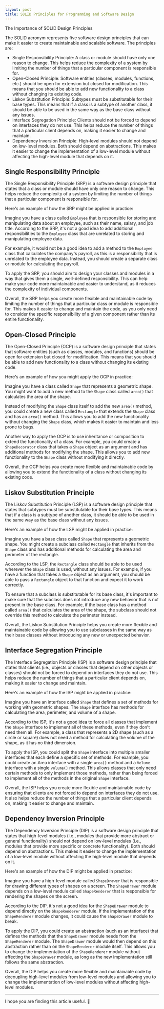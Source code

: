 ```yaml
---
layout: post
title: SOLID Principles for Programming and Software Design
---
```



<div class="message">
  The Importance of SOLID Design Principles
</div>

The SOLID acronym represents five software design principles that can make it easier to create maintainable and scalable software. The principles are:

* Single Responsibility Principle: A class or module should have only one reason to change. This helps reduce the complexity of a system by limiting the number of things that a particular component is responsible for.
* Open-Closed Principle: Software entities (classes, modules, functions, etc.) should be open for extension but closed for modification. This means that you should be able to add new functionality to a class without changing its existing code.
* Liskov Substitution Principle: Subtypes must be substitutable for their base types. This means that if a class is a subtype of another class, it should be able to be used in the same way as the base class without any issues.
* Interface Segregation Principle: Clients should not be forced to depend on interfaces they do not use. This helps reduce the number of things that a particular client depends on, making it easier to change and maintain.
* Dependency Inversion Principle: High-level modules should not depend on low-level modules. Both should depend on abstractions. This makes it easier to change the implementation of a low-level module without affecting the high-level module that depends on it.

## Single Responsibility Principle

The Single Responsibility Principle (SRP) is a software design principle that states that a class or module should have only one reason to change. This helps reduce the complexity of a system by limiting the number of things that a particular component is responsible for.

Here's an example of how the SRP might be applied in practice:

Imagine you have a class called `Employee` that is responsible for storing and manipulating data about an employee, such as their name, salary, and job title. According to the SRP, it's not a good idea to add additional responsibilities to the `Employee` class that are unrelated to storing and manipulating employee data.

For example, it would not be a good idea to add a method to the `Employee` class that calculates the company's payroll, as this is a responsibility that is unrelated to the employee data. Instead, you should create a separate class or module for calculating the payroll.

To apply the SRP, you should aim to design your classes and modules in a way that gives them a single, well-defined responsibility. This can help make your code more maintainable and easier to understand, as it reduces the complexity of individual components.

Overall, the SRP helps you create more flexible and maintainable code by limiting the number of things that a particular class or module is responsible for. This makes it easier to change and maintain the code, as you only need to consider the specific responsibility of a given component rather than its entire functionality.

## Open-Closed Principle

The Open-Closed Principle (OCP) is a software design principle that states that software entities (such as classes, modules, and functions) should be open for extension but closed for modification. This means that you should be able to add new functionality to a class without changing its existing code.

Here's an example of how you might apply the OCP in practice:

Imagine you have a class called `Shape` that represents a geometric shape. You might want to add a new method to the `Shape` class called `area()` that calculates the area of the shape.

Instead of modifying the `Shape` class itself to add the new `area()` method, you could create a new class called `Rectangle` that extends the `Shape` class and has an `area()` method. This allows you to add the new functionality without changing the `Shape` class, which makes it easier to maintain and less prone to bugs.

Another way to apply the OCP is to use inheritance or composition to extend the functionality of a class. For example, you could create a `ShapeDecorator` class that takes a `Shape` object as an argument and has additional methods for modifying the shape. This allows you to add new functionality to the `Shape` class without modifying it directly.

Overall, the OCP helps you create more flexible and maintainable code by allowing you to extend the functionality of a class without changing its existing code.

## Liskov Substitution Principle

The Liskov Substitution Principle (LSP) is a software design principle that states that subtypes must be substitutable for their base types. This means that if a class is a subtype of another class, it should be able to be used in the same way as the base class without any issues.

Here's an example of how the LSP might be applied in practice:

Imagine you have a base class called `Shape` that represents a geometric shape. You might create a subclass called `Rectangle` that inherits from the `Shape` class and has additional methods for calculating the area and perimeter of the rectangle.

According to the LSP, the `Rectangle` class should be able to be used wherever the `Shape` class is used, without any issues. For example, if you have a function that takes a `Shape` object as an argument, you should be able to pass a `Rectangle` object to that function and expect it to work correctly.

To ensure that a subclass is substitutable for its base class, it's important to make sure that the subclass does not introduce any new behavior that is not present in the base class. For example, if the base class has a method called `area()` that calculates the area of the shape, the subclass should not override this method to calculate the perimeter instead.

Overall, the Liskov Substitution Principle helps you create more flexible and maintainable code by allowing you to use subclasses in the same way as their base classes without introducing any new or unexpected behavior.

## Interface Segregation Principle

The Interface Segregation Principle (ISP) is a software design principle that states that clients (i.e., objects or classes that depend on other objects or classes) should not be forced to depend on interfaces they do not use. This helps reduce the number of things that a particular client depends on, making it easier to change and maintain.

Here's an example of how the ISP might be applied in practice:

Imagine you have an interface called `Shape` that defines a set of methods for working with geometric shapes. The `Shape` interface has methods for calculating the area, perimeter, and volume of a shape.

According to the ISP, it's not a good idea to force all classes that implement the `Shape` interface to implement all of these methods, even if they don't need them all. For example, a class that represents a 2D shape (such as a circle or square) does not need a method for calculating the volume of the shape, as it has no third dimension.

To apply the ISP, you could split the `Shape` interface into multiple smaller interfaces that each define a specific set of methods. For example, you could create an Area interface with a single `area()` method and a `Volume` interface with a single `volume()` method. This allows classes that only need certain methods to only implement those methods, rather than being forced to implement all of the methods in the original `Shape` interface.

Overall, the ISP helps you create more flexible and maintainable code by ensuring that clients are not forced to depend on interfaces they do not use. It also helps reduce the number of things that a particular client depends on, making it easier to change and maintain.

## Dependency Inversion Principle

The Dependency Inversion Principle (DIP) is a software design principle that states that high-level modules (i.e., modules that provide more abstract or general functionality) should not depend on low-level modules (i.e., modules that provide more specific or concrete functionality). Both should depend on abstractions. This makes it easier to change the implementation of a low-level module without affecting the high-level module that depends on it.

Here's an example of how the DIP might be applied in practice:

Imagine you have a high-level module called `ShapeDrawer` that is responsible for drawing different types of shapes on a screen. The `ShapeDrawer` module depends on a low-level module called `ShapeRenderer` that is responsible for rendering the shapes on the screen.

According to the DIP, it's not a good idea for the `ShapeDrawer` module to depend directly on the `ShapeRenderer` module. If the implementation of the `ShapeRenderer` module changes, it could cause the `ShapeDrawer` module to break.

To apply the DIP, you could create an abstraction (such as an interface) that defines the methods that the `ShapeDrawer` module needs from the `ShapeRenderer` module. The `ShapeDrawer` module would then depend on this abstraction rather than on the `ShapeRenderer` module itself. This allows you to change the implementation of the `ShapeRenderer` module without affecting the `ShapeDrawer` module, as long as the new implementation still follows the same abstraction.

Overall, the DIP helps you create more flexible and maintainable code by decoupling high-level modules from low-level modules and allowing you to change the implementation of low-level modules without affecting high-level modules.

---

I hope you are finding this article useful. 👋
